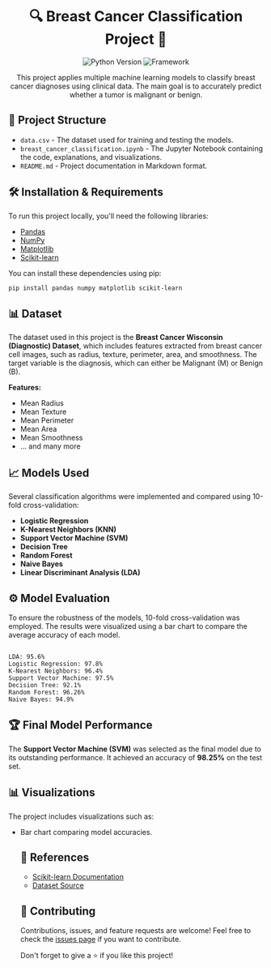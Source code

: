 <body>

<h1 align="center">🔍 Breast Cancer Classification Project 🔬</h1>

<p align="center">
    <img src="https://img.shields.io/badge/Python-3.8%2B-blue.svg" alt="Python Version">
    <img src="https://img.shields.io/badge/Framework-Scikit--Learn-yellow.svg" alt="Framework">
</p>

<p align="center">
    This project applies multiple machine learning models to classify breast cancer diagnoses using clinical data. 
    The main goal is to accurately predict whether a tumor is malignant or benign.
</p>

<h2>📂 Project Structure</h2>
<ul>
    <li><code>data.csv</code> - The dataset used for training and testing the models.</li>
    <li><code>breast_cancer_classification.ipynb</code> - The Jupyter Notebook containing the code, explanations, and visualizations.</li>
    <li><code>README.md</code> - Project documentation in Markdown format.</li>
</ul>

<h2>🛠️ Installation & Requirements</h2>
<p>To run this project locally, you'll need the following libraries:</p>
<ul>
    <li><a href="https://pandas.pydata.org/">Pandas</a></li>
    <li><a href="https://numpy.org/">NumPy</a></li>
    <li><a href="https://matplotlib.org/">Matplotlib</a></li>
    <li><a href="https://scikit-learn.org/stable/">Scikit-learn</a></li>
</ul>

<p>You can install these dependencies using pip:</p>
<pre><code>pip install pandas numpy matplotlib scikit-learn</code></pre>

<h2>📊 Dataset</h2>
<p>The dataset used in this project is the <strong>Breast Cancer Wisconsin (Diagnostic) Dataset</strong>, which includes features extracted from breast cancer cell images, such as radius, texture, perimeter, area, and smoothness. The target variable is the diagnosis, which can either be Malignant (M) or Benign (B).</p>

<p><strong>Features:</strong></p>
<ul>
    <li>Mean Radius</li>
    <li>Mean Texture</li>
    <li>Mean Perimeter</li>
    <li>Mean Area</li>
    <li>Mean Smoothness</li>
    <li>... and many more</li>
</ul>

<h2>📈 Models Used</h2>
<p>Several classification algorithms were implemented and compared using 10-fold cross-validation:</p>
<ul>
    <li><strong>Logistic Regression</strong></li>
    <li><strong>K-Nearest Neighbors (KNN)</strong></li>
    <li><strong>Support Vector Machine (SVM)</strong></li>
    <li><strong>Decision Tree</strong></li>
    <li><strong>Random Forest</strong></li>
    <li><strong>Naive Bayes</strong></li>
    <li><strong>Linear Discriminant Analysis (LDA)</strong></li>
</ul>

<h2>⚙️ Model Evaluation</h2>
<p>To ensure the robustness of the models, 10-fold cross-validation was employed. The results were visualized using a bar chart to compare the average accuracy of each model.</p>
<pre><code>
LDA: 95.6%
Logistic Regression: 97.8%
K-Nearest Neighbors: 96.4%
Support Vector Machine: 97.5%
Decision Tree: 92.1%
Random Forest: 96.26%
Naive Bayes: 94.9%
</code></pre>

<h2>🏆 Final Model Performance</h2>
<p>The <strong>Support Vector Machine (SVM)</strong> was selected as the final model due to its outstanding performance. It achieved an accuracy of <strong>98.25%</strong> on the test set.</p>

<h2>📊 Visualizations</h2>
<p>The project includes visualizations such as:</p>
<ul>
    <li>Bar chart comparing model accuracies.</li>
    
<h2>🔗 References</h2>
<ul>
    <li><a href="https://scikit-learn.org/stable/">Scikit-learn Documentation</a></li>
    <li><a href="https://archive.ics.uci.edu/ml/datasets/Breast+Cancer+Wisconsin+(Diagnostic)">Dataset Source</a></li>
</ul>

<h2>🤝 Contributing</h2>
<p>Contributions, issues, and feature requests are welcome! Feel free to check the <a href="https://github.com/hellopavi/breast_cancer_classification/issues">issues page</a> if you want to contribute.</p>

<p>Don't forget to give a ⭐️ if you like this project!</p>

</body>
</html>
